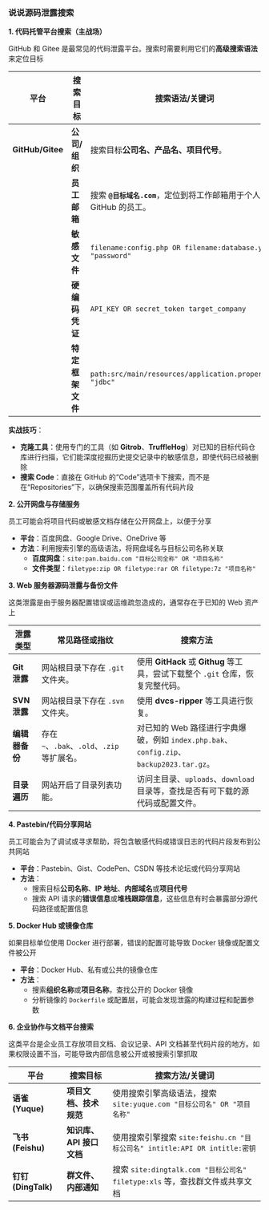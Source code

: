 ### 说说源码泄露搜索

**1. 代码托管平台搜索（主战场）**

GitHub 和 Gitee 是最常见的代码泄露平台。搜索时需要利用它们的**高级搜索语法**来定位目标

| 平台             | 搜索目标         | 搜索语法/关键词                                              |
| ---------------- | ---------------- | ------------------------------------------------------------ |
| **GitHub/Gitee** | **公司/组织**    | 搜索目标**公司名、产品名、项目代号**。                       |
|                  | **员工邮箱**     | 搜索 **`@目标域名.com`**，定位到将工作邮箱用于个人 GitHub 的员工。 |
|                  | **敏感文件**     | `filename:config.php OR filename:database.yml "password"`    |
|                  | **硬编码凭证**   | `API_KEY OR secret_token target_company`                     |
|                  | **特定框架文件** | `path:src/main/resources/application.properties "jdbc"`      |

**实战技巧**：

- **克隆工具**：使用专门的工具（如 **Gitrob**、**TruffleHog**）对已知的目标代码仓库进行扫描，它们能深度挖掘历史提交记录中的敏感信息，即使代码已经被删除
- **搜索 Code**：直接在 GitHub 的“Code”选项卡下搜索，而不是在“Repositories”下，以确保搜索范围覆盖所有代码片段



**2. 公开网盘与存储服务**

员工可能会将项目代码或敏感文档存储在公开网盘上，以便于分享

- **平台**：百度网盘、Google Drive、OneDrive 等
- **方法**：利用搜索引擎的高级语法，将网盘域名与目标公司名称关联
  - **百度网盘**：`site:pan.baidu.com "目标公司全称" OR "项目名称"`
  - **文件类型**：`filetype:zip OR filetype:rar OR filetype:7z "项目名称"`



**3. Web 服务器源码泄露与备份文件**

这类泄露是由于服务器配置错误或运维疏忽造成的，通常存在于已知的 Web 资产上

| 泄露类型       | 常见路径或指纹                              | 搜索方法                                                     |
| -------------- | ------------------------------------------- | ------------------------------------------------------------ |
| **Git 泄露**   | 网站根目录下存在 `.git` 文件夹。            | 使用 **GitHack** 或 **Githug** 等工具，尝试下载整个 `.git` 仓库，恢复完整代码。 |
| **SVN 泄露**   | 网站根目录下存在 `.svn` 文件夹。            | 使用 **dvcs-ripper** 等工具进行恢复。                        |
| **编辑器备份** | 存在 `~`、`.bak`、`.old`、`.zip` 等扩展名。 | 对已知的 Web 路径进行字典爆破，例如 `index.php.bak`、`config.zip`、`backup2023.tar.gz`。 |
| **目录遍历**   | 网站开启了目录列表功能。                    | 访问主目录、`uploads`、`download` 目录等，查找是否有可下载的源代码或配置文件。 |



**4. Pastebin/代码分享网站**

员工可能会为了调试或寻求帮助，将包含敏感代码或错误日志的代码片段发布到公共网站

- **平台**：Pastebin、Gist、CodePen、CSDN 等技术论坛或代码分享网站
- **方法**：
  - 搜索目标**公司名称**、**IP 地址**、**内部域名**或**项目代号**
  - 搜索 API 请求的**错误信息**或**堆栈跟踪信息**，这些信息有时会暴露部分源代码路径或配置信息



**5. Docker Hub 或镜像仓库**

如果目标单位使用 Docker 进行部署，错误的配置可能导致 Docker 镜像或配置文件被公开

- **平台**：Docker Hub、私有或公共的镜像仓库
- **方法**：
  - 搜索**组织名称**或**项目名称**，查找公开的 Docker 镜像
  - 分析镜像的 `Dockerfile` 或配置层，可能会发现泄露的构建过程和配置参数



**6. 企业协作与文档平台搜索**

这类平台是企业员工存放项目文档、会议记录、API 文档甚至代码片段的地方。如果权限设置不当，可能导致内部信息被公开或被搜索引擎抓取

| 平台                | 搜索目标                 | 搜索方法/关键词                                              |
| ------------------- | ------------------------ | ------------------------------------------------------------ |
| **语雀 (Yuque)**    | **项目文档、技术规范**   | 使用搜索引擎高级语法，搜索 `site:yuque.com "目标公司名" OR "项目名称"` |
| **飞书 (Feishu)**   | **知识库、API 接口文档** | 使用搜索引擎搜索 `site:feishu.cn "目标公司名" intitle:API OR intitle:密钥` |
| **钉钉 (DingTalk)** | **群文件、内部通知**     | 搜索 `site:dingtalk.com "目标公司名" filetype:xls` 等，查找群文件或共享文档 |
